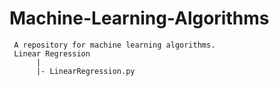 # Machine-Learning-Algorithms

     A repository for machine learning algorithms. 
     Linear Regression
          |
          |- LinearRegression.py
